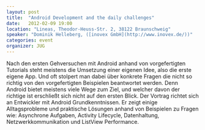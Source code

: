 ```yaml
---
layout: post
title:  "Android Development and the daily challenges"
date:   2012-02-09 19:00
location: "Lineas, Theodor-Heuss-Str. 2, 38122 Braunschweig"
speaker: "Dominik Helleberg, ([inovex GmbH](http://www.inovex.de/))"
categories: event
organizer: JUG
---
```

Nach den ersten Gehversuchen mit Android anhand von vorgefertigten Tutorials steht meistens die Umsetzung einer eigenen
Idee, also die erste eigene App. Und oft stolpert man dabei über konkrete Fragen die nicht so richtig von den
vorgefertigten Beispielen beantwortet werden. Denn Android bietet meistens viele Wege zum Ziel, und welcher davon der
richtige ist erschließt sich nicht auf den ersten Blick. Der Vortrag richtet sich an Entwickler mit Android
Grundkenntnissen. Er zeigt einige Alltagsprobleme und praktische Lösungen anhand von Beispielen zu Fragen wie:
Asynchrone Aufgaben, Activity Lifecycle, Datenhaltung, Netzwerkkommunikation und ListView Performance.